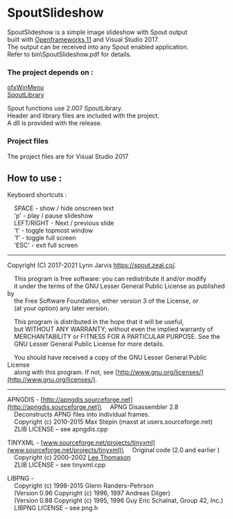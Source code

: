 # SpoutSlideshow

SpoutSlideshow is a simple image slideshow with Spout output\
built with [Openframeworks 11](https://openframeworks.cc/) and Visual Studio 2017.\
The output can be received into any Spout enabled application.\
Refer to bin\SpoutSlideshow.pdf for details.

### The project depends on :

[ofxWinMenu](https://github.com/leadedge/ofxWinMenu)\
[SpoutLibrary](https://github.com/leadedge/Spout2/tree/beta/SPOUTSDK/SpoutLibrary)

Spout functions use 2.007 SpoutLibrary.\
Header and library files are included with the project.\
A dll is provided with the release.

### Project files
The project files are for Visual Studio 2017

## How to use :

Keyboard shortcuts :  

&nbsp;&nbsp;&nbsp;&nbsp;SPACE - show / hide onscreen text\
&nbsp;&nbsp;&nbsp;&nbsp;'p' - play / pause slideshow\
&nbsp;&nbsp;&nbsp;&nbsp;LEFT/RIGHT - Next / previous slide\
&nbsp;&nbsp;&nbsp;&nbsp;'t' - toggle topmost window\
&nbsp;&nbsp;&nbsp;&nbsp;'f' - toggle full screen\
&nbsp;&nbsp;&nbsp;&nbsp;'ESC' - exit full screen  

----------------------
Copyright (C) 2017-2021 Lynn Jarvis https://spout.zeal.co/.

&nbsp;&nbsp;&nbsp;&nbsp;This program is free software: you can redistribute it and/or modify\
&nbsp;&nbsp;&nbsp;&nbsp;it under the terms of the GNU Lesser General Public License as published by\
&nbsp;&nbsp;&nbsp;&nbsp;the Free Software Foundation, either version 3 of the License, or\
&nbsp;&nbsp;&nbsp;&nbsp;(at your option) any later version.

&nbsp;&nbsp;&nbsp;&nbsp;This program is distributed in the hope that it will be useful,\
&nbsp;&nbsp;&nbsp;&nbsp;but WITHOUT ANY WARRANTY; without even the implied warranty of\
&nbsp;&nbsp;&nbsp;&nbsp;MERCHANTABILITY or FITNESS FOR A PARTICULAR PURPOSE.  See the\
&nbsp;&nbsp;&nbsp;&nbsp;GNU Lesser General Public License for more details.

&nbsp;&nbsp;&nbsp;&nbsp;You should have received a copy of the GNU Lesser General Public License\
&nbsp;&nbsp;&nbsp;&nbsp;along with this program.  If not, see [http://www.gnu.org/licenses/](http://www.gnu.org/licenses/).

----------------------
APNGDIS - [http://apngdis.sourceforge.net](http://apngdis.sourceforge.net)\
&nbsp;&nbsp;&nbsp;&nbsp;APNG Disassembler 2.8\
&nbsp;&nbsp;&nbsp;&nbsp;Deconstructs APNG files into individual frames.\
&nbsp;&nbsp;&nbsp;&nbsp;Copyright (c) 2010-2015 Max Stepin (maxst at users.sourceforge.net)\
&nbsp;&nbsp;&nbsp;&nbsp;ZLIB LICENSE – see apngdis.cpp

TINYXML - [www.sourceforge.net/projects/tinyxml](www.sourceforge.net/projects/tinyxml)\
&nbsp;&nbsp;&nbsp;&nbsp;Original code (2.0 and earlier )\
&nbsp;&nbsp;&nbsp;&nbsp;Copyright (c) 2000-2002 [Lee Thomason](www.grinninglizard.com)\
&nbsp;&nbsp;&nbsp;&nbsp;ZLIB LICENSE – see tinyxml.cpp

LIBPNG -\
&nbsp;&nbsp;&nbsp;&nbsp;Copyright (c) 1998-2015 Glenn Randers-Pehrson\
&nbsp;&nbsp;&nbsp;&nbsp;(Version 0.96 Copyright (c) 1996, 1997 Andreas Dilger)\
&nbsp;&nbsp;&nbsp;&nbsp;(Version 0.88 Copyright (c) 1995, 1996 Guy Eric Schalnat, Group 42, Inc.)\
&nbsp;&nbsp;&nbsp;&nbsp;LIBPNG LICENSE – see png.h




